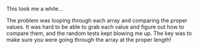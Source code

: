 This took me a while...

The problem was looping through each array and comparing the proper values. It was hard to be able to grab each value and figure out how to compare them, and the random tests kept blowing me up. The key was to make sure you were going through the array at the proper length!